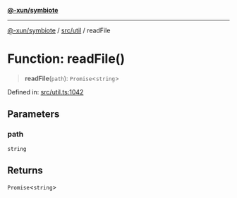 [**@-xun/symbiote**](../../../README.md)

***

[@-xun/symbiote](../../../README.md) / [src/util](../README.md) / readFile

# Function: readFile()

> **readFile**(`path`): `Promise`\<`string`\>

Defined in: [src/util.ts:1042](https://github.com/Xunnamius/symbiote/blob/c8e7e58364e34d94a79ee4d48272a3e971d09e09/src/util.ts#L1042)

## Parameters

### path

`string`

## Returns

`Promise`\<`string`\>
